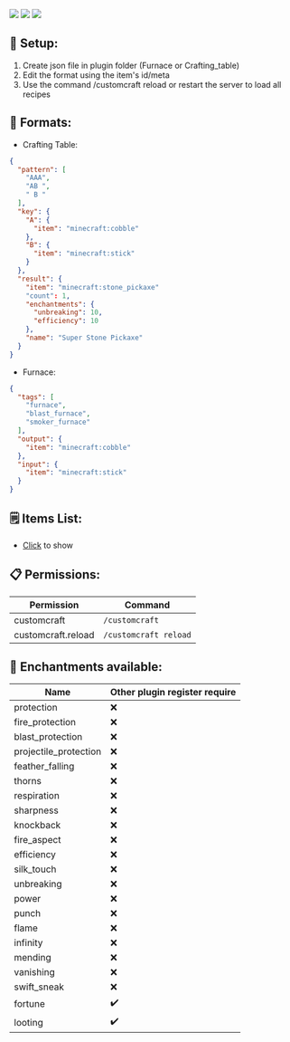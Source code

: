 [![](https://poggit.pmmp.io/shield.state/CustomCraft)](https://poggit.pmmp.io/p/CustomCraft)
[![](https://poggit.pmmp.io/shield.api/CustomCraft)](https://poggit.pmmp.io/p/CustomCraft)
[![](https://poggit.pmmp.io/shield.dl.total/CustomCraft)](https://poggit.pmmp.io/p/CustomCraft)

## 🔧 Setup:
1) Create json file in plugin folder (Furnace or Crafting_table)
2) Edit the format using the item's id/meta
3) Use the command /customcraft reload or restart the server to load all recipes 

## 📜 Formats:
- Crafting Table:
```JSON
{
  "pattern": [
    "AAA",
    "AB ",
    " B "
  ],
  "key": {
    "A": {
      "item": "minecraft:cobble"
    },
    "B": {
      "item": "minecraft:stick"
    }
  },
  "result": {
    "item": "minecraft:stone_pickaxe"
    "count": 1,
    "enchantments": {
      "unbreaking": 10,
      "efficiency": 10
    },
    "name": "Super Stone Pickaxe"
  }
}
```
- Furnace:
```json
{
  "tags": [
    "furnace",
    "blast_furnace",
    "smoker_furnace"
  ],
  "output": {
    "item": "minecraft:cobble"
  },
  "input": {
    "item": "minecraft:stick"
  }
}
```
## 🗒️ Items List:

- [Click](https://github.com/Joshet18/CustomCraft/blob/main/ItemsIds.md) to show
##

## 📋 Permissions:
| Permission         | Command                |
|--------------------|------------------------|
| customcraft        | `/customcraft`         |
| customcraft.reload | `/customcraft reload`  |


## 📖 Enchantments available:

| Name                  | Other plugin register require|
|-----------------------|------------------------------|
| protection            | ❌                           |
| fire_protection       | ❌                           |
| blast_protection      | ❌                           |
| projectile_protection | ❌                           |
| feather_falling       | ❌                           |
| thorns                | ❌                           |
| respiration           | ❌                           |
| sharpness             | ❌                           |
| knockback             | ❌                           |
| fire_aspect           | ❌                           |
| efficiency            | ❌                           |
| silk_touch            | ❌                           |
| unbreaking            | ❌                           |
| power                 | ❌                           |
| punch                 | ❌                           |
| flame                 | ❌                           |
| infinity              | ❌                           |
| mending               | ❌                           |
| vanishing             | ❌                           |
| swift_sneak           | ❌                           |
| fortune               | ✔️                           |
| looting               | ✔️                           |

